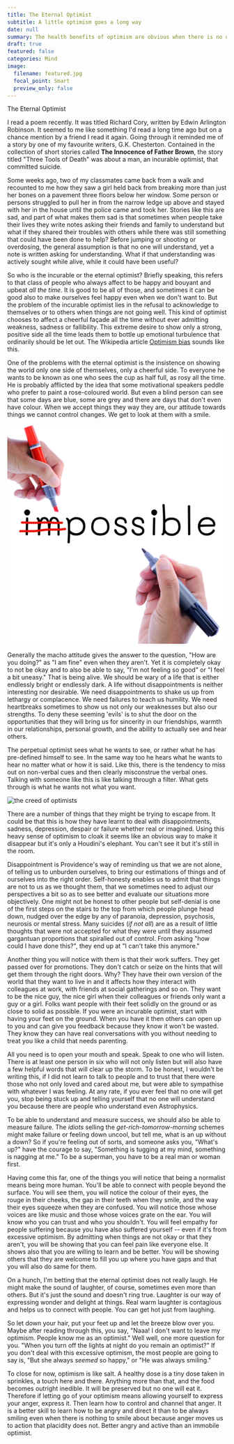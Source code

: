 ```yaml
---
title: The Eternal Optimist
subtitle: A little optimism goes a long way
date: null
summary: The health benefits of optimism are obvious when there is no overdose.
draft: true
featured: false
categories: Mind
image:
  filename: featured.jpg
  focal_point: Smart
  preview_only: false
---
```


The Eternal Optimist

I read a poem recently. It was titled Richard Cory, written by Edwin Arlington Robinson. It seemed to me like something I'd read a long time ago but on a chance mention by a friend I read it again. Going through it reminded me of a story by one of my favourite writers, G.K. Chesterton. Contained in the collection of short stories called __The Innocence of Father Brown__, the story titled "Three Tools of Death" was about a man, an incurable optimist, that committed suicide.

Some weeks ago, two of my classmates came back from a walk and recounted to me how they saw a girl held back from breaking more than just her bones on a pavement three floors below her window. Some person or persons struggled to pull her in from the narrow ledge up above and stayed with her in the house until the police came and took her. Stories like this are sad, and part of what makes them sad is that sometimes when people take their lives they write notes asking their friends and family to understand but what if they shared their troubles with others while there was still something that could have been done to help? Before jumping or shooting or overdosing, the general assumption is that no one will understand, yet a note is written asking for understanding. What if that understanding was actively sought while alive, while it could have been useful?

So who is the incurable or the eternal optimist? Briefly speaking, this refers to that class of people who always affect to be happy and bouyant and upbeat *all the time*. It is good to be all of those, and sometimes it can be good also to make ourselves feel happy even when we don't want to. But the problem of the incurable optimist lies in the refusal to acknowledge to themselves or to others when things are not going well. This kind of optimist chooses to affect a cheerful façade all the time without ever admitting weakness, sadness or fallibility. This extreme desire to show only a strong, positive side all the time leads them to bottle up emotional turbulence that ordinarily should be let out. The Wikipedia article [Optimism bias](https://en.wikipedia.org/wiki/Optimism_bias) sounds like this.

One of the problems with the eternal optimist is the insistence on showing the world only one side of themselves, only a cheerful side. To everyone he wants to be known as one who sees the cup as half full, as rosy all the time. He is probably afflicted by the idea that some motivational speakers peddle who prefer to paint a rose-coloured world. But even a blind person can see that some days are blue, some are grey and there are days that don't even have colour. When we accept things they way they are, our attitude towards things we cannot control changes. We get to look at them with a smile.

![the optimist](optimist-hp.jpg "Image credits: The HuffingtonPost")


Generally the macho attitude gives the answer to the question, "How are you doing?" as "I am fine" even when they aren't. Yet it is completely okay to not be okay and to also be able to say, "I'm not feeling so good" or "I feel a bit uneasy." That is being alive. We should be wary of a life that is either endlessly bright or endlessly dark. A life without disappointments is neither interesting nor desirable. We need disappointments to shake us up from lethargy or complacence. We need failures to teach us humility. We need heartbreaks sometimes to show us not only our weaknesses but also our strengths. To deny these seeming 'evils' is to shut the door on the opportunities that they will bring us for sincerity in our friendships, warmth in our relationships, personal growth, and the ability to actually see and hear others.

The perpetual optimist sees what he wants to see, or rather what he has pre-defined himself to see. In the same way too he hears what he wants to hear no matter what or how it is said. Like this, there is the tendency to miss out on non-verbal cues and then clearly misconstrue the verbal ones. Talking with someone like this is like talking through a filter. What gets through is what he wants not what you want.

![the creed of optimists](optimist-creed.jpg "Image credits: The Paris Review")


There are a number of things that they might be trying to escape from. It could be that this is how they have learnt to deal with disappointments, sadness, depression, despair or failure whether real or imagined. Using this heavy sense of optimism to cloak it seems like an obvious way to make it disappear but it's only a Houdini's elephant. You can't see it but it's still in the room.

Disappointment is Providence's way of reminding us that we are not alone, of telling us to unburden ourselves, to bring our estimations of things and of ourselves into the right order. Self-honesty enables us to admit that things are not to us as we thought them, that we sometimes need to adjust our perspectives a bit so as to see better and evaluate our situations more objectively. One might not be honest to other people but self-denial is one of the first steps on the stairs to the top from which people plunge head down, nudged over the edge by any of paranoia, depression, psychosis, neurosis or mental stress. Many suicides (*if not all*) are as a result of little thoughts that were not accepted for what they were until they assumed gargantuan proportions that spiralled out of control. From asking "how could I have done this?", they end up at "I can't take this anymore."

Another thing you will notice with them is that their work suffers. They get passed over for promotions. They don't catch or seize on the hints that will get them through the right doors. Why? They have their own version of the world that they want to live in and it affects how they interact with colleagues at work, with friends at social gatherings and so on. They want to be the nice guy, the nice girl when their colleagues or friends only want a guy or a girl. Folks want people with their feet solidly on the ground or as close to solid as possible. If you were an incurable optimist, start with having your feet on the ground. When you have it then others can open up to you and can give you feedback because they know it won't be wasted. They know they can have real conversations with you without needing to treat you like a child that needs parenting.

All you need is to open your mouth and speak. Speak to one who will listen. There is at least one person in six who will not only listen but will also have a few helpful words that will clear up the storm. To be honest, I wouldn't be writing this, if I did not learn to talk to people and to trust that there were those who not only loved and cared about me, but were able to sympathise with whatever I was feeling. At any rate, if you ever feel that no one will get you, stop being stuck up and telling yourself that no one will understand you because there are people who understand even Astrophysics.

To be able to understand and measure success, we should also be able to measure failure. The *idiots* selling the *get-rich-tomorrow-morning* schemes might make failure or feeling down uncool, but tell me, what is an up without a down? So if you're feeling out of sorts, and someone asks you, "What's up?" have the courage to say, "Something is tugging at my mind, something is nagging at me." To be a superman, you have to be a real man or woman first.

Having come this far, one of the things you will notice that being a normalist means being more human. You'll be able to connect with people beyond the surface. You will see them, you will notice the colour of their eyes, the rouge in their cheeks, the gap in their teeth when they smile, and the way their eyes squeeze when they are confused. You will notice those whose voices are like music and those whose voices grate on the ear. You will know who you can trust and who you shouldn't. You will feel empathy for people suffering because you have also suffered yourself -- even if it's from excessive optimism. By admitting when things are not okay or that they aren't, you will be showing that you can feel pain like everyone else. It shows also that you are willing to learn and be better. You will be showing others that they are welcome to fill you up where you have gaps and that you will also do same for them.

On a hunch, I'm betting that the eternal optimist does not really laugh. He might make the sound of laughter, of course, sometimes even more than others. But it's just the sound and doesn't ring true. Laughter is our way of expressing wonder and delight at things. Real warm laughter is contagious and helps us to connect with people. You can get hot just from laughing.

So let down your hair, put your feet up and let the breeze blow over you. Maybe after reading through this, you say, "Naaa! I don't want to leave my optimism. People know me as an optimist." Well well, one more question for you. "When you turn off the lights at night do you remain an optimist?" If you don't deal with this excessive optimism, the most people are going to say is, "But she always *seemed* so happy," or "He was always smiling."

To close for now, optimism is like salt. A healthy dose is a tiny dose taken in sprinkles, a touch here and there. Anything more than that, and the food becomes outright inedible. It will be preserved but no one will eat it. Therefore if letting go of your optimism means allowing yourself to express your anger, express it. Then learn how to control and channel that anger. It is a better skill to learn how to be angry and direct it than to be always smiling even when there is nothing to smile about because anger moves us to action that placidity does not. Better angry and active than an immobile optimist.
